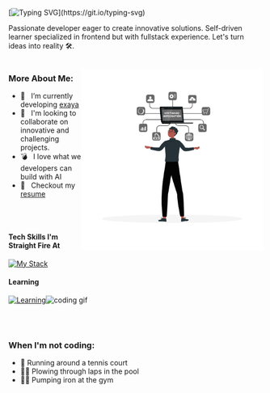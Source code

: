 [![Typing SVG](https://readme-typing-svg.herokuapp.com?size=24&width=600&lines=Hi+👋,+It's+Joan+Paucar!)](https://git.io/typing-svg)

Passionate developer eager to create innovative solutions. Self-driven learner specialized in frontend but with fullstack experience. Let's turn ideas into reality 🛠️. 
<br/>
<br/>

<img align="right" alt="GIF" src="./meta/repo-banner.gif" width="360px"/>
  
### More About Me:

- 🔭 &nbsp; I’m currently developing [exaya](https://github.com/Dv-Joan/exaya)
- 🤝 &nbsp; I'm looking to collaborate on innovative and challenging projects.
- 💣 &nbsp; I love what we developers can build with AI 
- 📝 &nbsp; Checkout my [resume](https://drive.google.com/file/d/1GX_6LA0mHZQXLjNgOFYd78FnFssOvztv/view?usp=sharing)

<br></br>
#### Tech Skills I'm Straight Fire At

[![My Stack](https://skillicons.dev/icons?i=ts,nextjs,tailwind,express,apollo,mysql,mongodb,aws)](https://skillicons.dev)

#### Learning

[![Learning](https://skillicons.dev/icons?i=redis,docker,tensorflow,ae,wordpress)](https://skillicons.dev)<img src="https://media.giphy.com/media/v9lZy0d0A1rp3qg3ff/giphy.gif" alt="coding gif" width="40">

<br></br>

  ### When I'm not coding:

- 👟 Running around a tennis court
- 🏊‍♂️ Plowing through laps in the pool
- 🏋️‍♂️ Pumping iron at the gym


